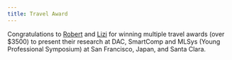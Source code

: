```yaml
---
title: Travel Award
---
```


Congratulations to [Robert](https://wiscad.github.io/wiscad/members/robert-viramontes.html) and [Lizi](https://wiscad.github.io/wiscad/members/lizi-zhang.html) for winning multiple travel awards (over $3500) to present their research at DAC, SmartComp and MLSys (Young Professional Symposium) at San Francisco, Japan, and Santa Clara.
